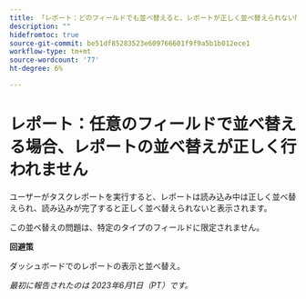 ```yaml
---
title: 「レポート：どのフィールドでも並べ替えると、レポートが正しく並べ替えられない問題を修正しました」
description: ""
hidefromtoc: true
source-git-commit: be51df85283523e609766601f9f9a5b1b012ece1
workflow-type: tm+mt
source-wordcount: '77'
ht-degree: 6%

---
```



# レポート：任意のフィールドで並べ替える場合、レポートの並べ替えが正しく行われません


ユーザーがタスクレポートを実行すると、レポートは読み込み中は正しく並べ替えられ、読み込みが完了すると正しく並べ替えられないと表示されます。

この並べ替えの問題は、特定のタイプのフィールドに限定されません。

**回避策**

ダッシュボードでのレポートの表示と並べ替え。

_最初に報告されたのは 2023年6月1日（PT）です。_